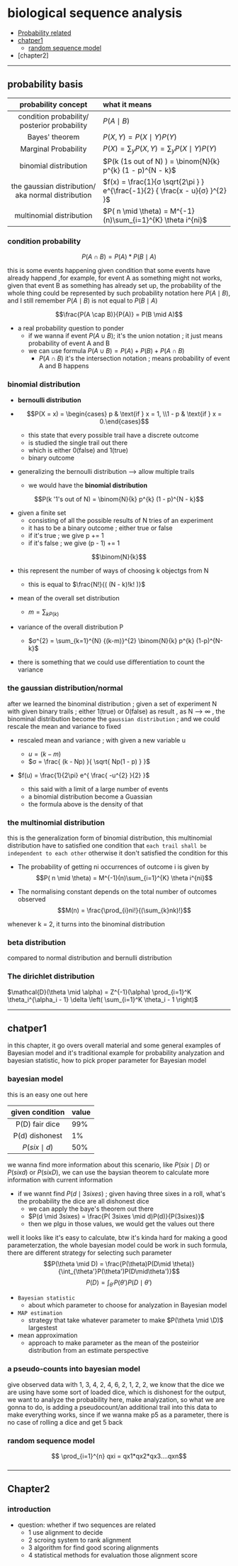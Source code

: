   # biological sequence analysis #

- [Probability related](#probability-basis)
- [chatper1](#statistic-model)
  - [random sequence model](#random-sequence-model) 
- [chapter2]

----------------------------------------------------------------------------------------------------------------------------

## probability basis ##

| probability concept                                | what it means 
|:--------------------------------------------------:|:--------------- 
| condition probability/ posterior probability       | $P( A \mid B)$
| Bayes' theorem                                     | $P(X, Y) = P( X \mid Y)P(Y)$
| Marginal Probability                               | $P(X) = \sum_{y}P(X, Y) = \sum_{y}P(X \mid Y)P(Y)$ 
| binomial distribution                              | $P(k (1s out of N) ) = \binom{N}{k} p^{k} (1 - p)^{N - k}$
| the gaussian distribution/ aka normal distribution | $f(x) = \frac{1}{σ \sqrt{2\pi } } e^{\frac{-1}{2} { \frac{x - u}{σ} }^{2} }$
| multinomial distribution                           | $P( n \mid \theta) = M^{-1}(n)\sum_{i=1}^{K} \theta i^{ni}$

### condition probability ###

$$P(A \cap B) = P(A)*P(B \mid A)$$

this is some events happening given condition that some events have already happend ,for example, for event A as something might not works, given that event B as something has already set up, the probability of the whole thing could be represented by such probability notation here $P(A \mid B)$, and I still remember $P(A \mid B)$ is not equal to $P(B \mid A)$  

$$\frac{P(A \cap B)}{P(A)} = P(B \mid A)$$

- a real probability question to ponder
  - if we wanna if event $P(A \cup B)$; it's the union notation ; it just means probability of event A and B  
  - we can use formula $P(A \cup B ) = P(A) + P(B) + P(A \cap B)$
    - $P(A \cap B)$ it's the intersection notation ; means probability of event A and B happens

### binomial distribution ###

- **bernoulli distribution** 
- $$P(X = x) = \begin{cases} p & \text{if } x = 1, \\1 - p & \text{if } x = 0.\end{cases}$$
  - this state that every possible trail have a discrete outcome
  - is studied the single trail out there
  - which is either 0(false) and 1(true)
  - binary outcome

- generalizing the bernoulli distribution --> allow multiple trails
  - we would have the **binomial distribution**
 
$$P(k '1's out of N) = \binom{N}{k} p^{k} (1 - p)^{N - k}$$  
- given a finite set
  - consisting of all the possible results of N tries of an experiment
  - it has to be a binary outcome ; either true or false
  - if it's true   ; we give p += 1
  - if it's false  ; we give (p - 1) += 1  

$$\binom{N}{k}$$
- this represent the number of ways of choosing k objectgs from N
  - this is equal to $\frac{N!}{( (N - k)!k! )}$ 

- mean of the overall set distribution
  - $m = \sum_{k P(k)}$

- variance of the overall distribution P
  - $σ^{2} = \sum_{k=1}^{N} {(k-m)}^{2} \binom{N}{k} p^{k} (1-p)^{N-k}$

- there is something that we could use differentiation to count the variance

### the gaussian distribution/normal ###

after we learned the binominal distribution ; given a set of experiment N with given binary trails ; either 1(true) or 0(false) as result , as N --> ∞ , the binominal distribution become the `gaussian distribution` ; and we could rescale the mean and variance to fixed

- rescaled mean and variance ; with given a new variable u 
  - $u = (k - m)$
  - $σ = \frac{ (k - Np) }{ \sqrt{ Np(1 - p) } }$ 

- $f(u) = \frac{1}{2\pi} e^{ \frac{ -u^{2} }{2} }$
  - this said with a limit of a large number of events
  - a binomial distribution become a Guassian 
  - the formula above is the density of that 

### the multinomial distribution ###

this is the generalization form of binomial distribution, this multinomial distribution have to satisfied one condition that `each trail shall be independent to each other` otherwise it don't satisfied the condition for this

- The probability of getting ni occurrences of outcome i is given by
$$P( n \mid \theta) = M^{-1}(n)\sum_{i=1}^{K} \theta i^{ni}$$

- The normalising constant depends on the total number of outcomes observed
$$M(n) = \frac{\prod_{i}ni!}{(\sum_{k}nk)!}$$

whenever k = 2, it turns into the binominal distribution

### beta distribution ###

compared to normal distribution and bernulli distribution
### The dirichlet distribution ###

$\mathcal{D}(\theta \mid \alpha) = Z^{-1}(\alpha) \prod_{i=1}^K \theta_i^{\alpha_i - 1} \delta \left( \sum_{i=1}^K \theta_i - 1 \right)$

------------------------------------------------------------------------------------------

## chatper1 ##

in this chapter, it go overs overall material and some general examples of Bayesian model and it's traditional example for probability analyzation and bayesian statistic, how to pick proper parameter for Bayesian model

### bayesian model ###

this is an easy one out here 

| given condition | value 
|:---------------:|:-------
| P(D) fair dice  | 99%   
| P(d) dishonest  | 1%    
| $P(six \mid d)$ | 50%   

we wanna find more information about this scenario, like $P(six \mid D)$ or $P(six d)$ or $P(six D)$, we can use the baysian theorem to calculate more information with current information

- if we wannt find $P(d \mid 3sixes)$ ; given having three sixes in a roll, what's the probability the dice are all dishonest dice
  - we can apply the baye's theorem out there
  - $P(d \mid 3sixes) = \frac{P( 3sixes \mid d)P(d)}{P(3sixes)}$
  - then we plgu in those values, we would get the values out there 

well it looks like it's easy to calculate, btw it's kinda hard for making a good parameterzation, the whole bayesian model could be work in such formula, there are different strategy for selecting such parameter
$$P(\theta \mid D) = \frac{P(\theta)P(D\mid \theta)}{\int_{\theta'}P(\theta')P(D\mid\theta')}$$
$$P(D) = \int_{\theta'}P(\theta')P(D\mid\theta')$$

- `Bayesian statistic`
  - about which parameter to choose for analyzation in Bayesian model   
- `MAP estimation`
  - strategy that take whatever parameter to make $P(\theta \mid \D)$ largestest 
- mean approximation
  - approach to make parameter as the mean of the posteirior distribution from an estimate perspective 

### a pseudo-counts into bayesian model ###

give observed data with 1, 3, 4, 2, 4, 6, 2, 1, 2, 2, we know that the dice we are using have some sort of loaded dice, which is dishonest for the output, we want to analyze the probability here, make analyzation, so what we are gonna to do, is adding a pseudocount/an additional trail into this data to make everything works, since if we wanna make p5 as a parameter, there is no case of rolling a dice and get 5 back

### random sequence model ###

$$ \prod_{i=1}^{n} qxi = qx1*qx2*qx3....qxn$$

###

----------------------------------------------------------------------------------------------------------------------------

## Chapter2 ##

### introduction ###

- question: whether if two sequences are related
  - 1 use alignment to decide
  - 2 scroing system to rank alignment
  - 3 algorithm for find good scoring alignments
  - 4 statistical methods for evaluation those alignment score

  